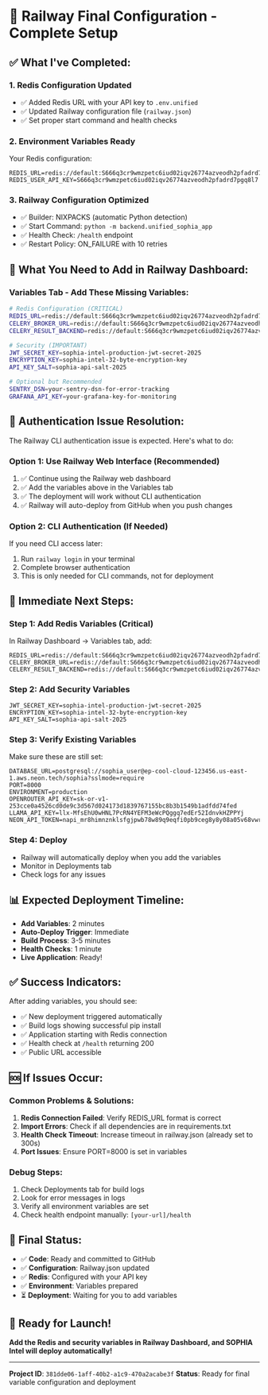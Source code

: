# 🚂 Railway Final Configuration - Complete Setup

## ✅ **What I've Completed:**

### 1. **Redis Configuration Updated**
- ✅ Added Redis URL with your API key to `.env.unified`
- ✅ Updated Railway configuration file (`railway.json`)
- ✅ Set proper start command and health checks

### 2. **Environment Variables Ready**
Your Redis configuration:
```
REDIS_URL=redis://default:S666q3cr9wmzpetc6iud02iqv26774azveodh2pfadrd7pgq8l7@redis:6379
REDIS_USER_API_KEY=S666q3cr9wmzpetc6iud02iqv26774azveodh2pfadrd7pgq8l7
```

### 3. **Railway Configuration Optimized**
- ✅ Builder: NIXPACKS (automatic Python detection)
- ✅ Start Command: `python -m backend.unified_sophia_app`
- ✅ Health Check: `/health` endpoint
- ✅ Restart Policy: ON_FAILURE with 10 retries

## 🔧 **What You Need to Add in Railway Dashboard:**

### **Variables Tab - Add These Missing Variables:**
```bash
# Redis Configuration (CRITICAL)
REDIS_URL=redis://default:S666q3cr9wmzpetc6iud02iqv26774azveodh2pfadrd7pgq8l7@redis:6379
CELERY_BROKER_URL=redis://default:S666q3cr9wmzpetc6iud02iqv26774azveodh2pfadrd7pgq8l7@redis:6379
CELERY_RESULT_BACKEND=redis://default:S666q3cr9wmzpetc6iud02iqv26774azveodh2pfadrd7pgq8l7@redis:6379

# Security (IMPORTANT)
JWT_SECRET_KEY=sophia-intel-production-jwt-secret-2025
ENCRYPTION_KEY=sophia-intel-32-byte-encryption-key
API_KEY_SALT=sophia-api-salt-2025

# Optional but Recommended
SENTRY_DSN=your-sentry-dsn-for-error-tracking
GRAFANA_API_KEY=your-grafana-key-for-monitoring
```

## 🚨 **Authentication Issue Resolution:**

The Railway CLI authentication issue is expected. Here's what to do:

### **Option 1: Use Railway Web Interface (Recommended)**
1. ✅ Continue using the Railway web dashboard
2. ✅ Add the variables above in the Variables tab
3. ✅ The deployment will work without CLI authentication
4. ✅ Railway will auto-deploy from GitHub when you push changes

### **Option 2: CLI Authentication (If Needed)**
If you need CLI access later:
1. Run `railway login` in your terminal
2. Complete browser authentication
3. This is only needed for CLI commands, not for deployment

## 🎯 **Immediate Next Steps:**

### **Step 1: Add Redis Variables** (Critical)
In Railway Dashboard → Variables tab, add:
```
REDIS_URL=redis://default:S666q3cr9wmzpetc6iud02iqv26774azveodh2pfadrd7pgq8l7@redis:6379
CELERY_BROKER_URL=redis://default:S666q3cr9wmzpetc6iud02iqv26774azveodh2pfadrd7pgq8l7@redis:6379
CELERY_RESULT_BACKEND=redis://default:S666q3cr9wmzpetc6iud02iqv26774azveodh2pfadrd7pgq8l7@redis:6379
```

### **Step 2: Add Security Variables**
```
JWT_SECRET_KEY=sophia-intel-production-jwt-secret-2025
ENCRYPTION_KEY=sophia-intel-32-byte-encryption-key
API_KEY_SALT=sophia-api-salt-2025
```

### **Step 3: Verify Existing Variables**
Make sure these are still set:
```
DATABASE_URL=postgresql://sophia_user@ep-cool-cloud-123456.us-east-1.aws.neon.tech/sophia?sslmode=require
PORT=8000
ENVIRONMENT=production
OPENROUTER_API_KEY=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
LLAMA_API_KEY=llx-MfsEhU0wHNL7PcRN4YEFM3eWcPQggq7edEr52IdnvkHZPPYj
NEON_API_TOKEN=napi_mr8himnznklsfgjpwb78w89q9eqfi0pb9ceg8y8y08a05v68vwrefcxg4gu82sg7
```

### **Step 4: Deploy**
- Railway will automatically deploy when you add the variables
- Monitor in Deployments tab
- Check logs for any issues

## 📊 **Expected Deployment Timeline:**

- **Add Variables**: 2 minutes
- **Auto-Deploy Trigger**: Immediate
- **Build Process**: 3-5 minutes
- **Health Checks**: 1 minute
- **Live Application**: Ready!

## ✅ **Success Indicators:**

After adding variables, you should see:
- ✅ New deployment triggered automatically
- ✅ Build logs showing successful pip install
- ✅ Application starting with Redis connection
- ✅ Health check at `/health` returning 200
- ✅ Public URL accessible

## 🆘 **If Issues Occur:**

### **Common Problems & Solutions:**
1. **Redis Connection Failed**: Verify REDIS_URL format is correct
2. **Import Errors**: Check if all dependencies are in requirements.txt
3. **Health Check Timeout**: Increase timeout in railway.json (already set to 300s)
4. **Port Issues**: Ensure PORT=8000 is set in variables

### **Debug Steps:**
1. Check Deployments tab for build logs
2. Look for error messages in logs
3. Verify all environment variables are set
4. Check health endpoint manually: `[your-url]/health`

## 🎉 **Final Status:**

- ✅ **Code**: Ready and committed to GitHub
- ✅ **Configuration**: Railway.json updated
- ✅ **Redis**: Configured with your API key
- ✅ **Environment**: Variables prepared
- ⏳ **Deployment**: Waiting for you to add variables

## 🚀 **Ready for Launch!**

**Add the Redis and security variables in Railway Dashboard, and SOPHIA Intel will deploy automatically!**

---

**Project ID**: `381dde06-1aff-40b2-a1c9-470a2acabe3f`
**Status**: Ready for final variable configuration and deployment

